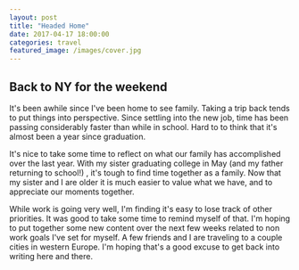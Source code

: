 ```yaml
---
layout: post
title: "Headed Home"
date: 2017-04-17 18:00:00
categories: travel
featured_image: /images/cover.jpg
---
```


## Back to NY for the weekend
It's been awhile since I've been home to see family. Taking a trip back tends to put
things into perspective. Since settling into the new job, time has been passing considerably faster than
while in school. Hard to to think that it's almost been a year since graduation.

It's nice to take some time to reflect on what our family has accomplished over the
last year. With my sister graduating college in May (and my father returning to school!)
, it's tough to find time together as a family. Now that my sister and I are older
it is much easier to value what we have, and to appreciate our moments together.

While work is going very well, I'm finding it's easy to lose track of other
priorities. It was good to take some time to remind myself of that. I'm hoping to put
together some new content over the next few weeks related to non work goals I've set for myself.
A few friends and I are traveling to a couple cities in western Europe. I'm hoping that's a good
excuse to get back into writing here and there.
